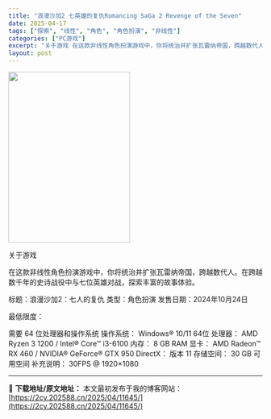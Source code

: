 ```yaml
---
title: "浪漫沙加2 七英雄的复仇Romancing SaGa 2 Revenge of the Seven"
date: 2025-04-17
tags: ["探索", "线性", "角色", "角色扮演", "非线性"]
categories: ["PC游戏"]
excerpt: "关于游戏 在这款非线性角色扮演游戏中，你将统治并扩张瓦雷纳帝国，跨越数代人。在跨越数千年的史诗战役中与七位英雄对战，探索丰富的故事体验。 标题：浪漫沙加2：七人的复仇 类型：角色扮演 发售日期：2024年10月24日 最低限度： 需要 64 位处理器和操作系统 操作系统： Windows® 10/1&hellip;"
layout: post
---
```


<img class="aligncenter size-full wp-image-11646" src="https://2cy.202588.cn/wp-content/uploads/2025/04/2025041706140090.jpg" alt="" width="241" height="339" />

关于游戏

在这款非线性角色扮演游戏中，你将统治并扩张瓦雷纳帝国，跨越数代人。在跨越数千年的史诗战役中与七位英雄对战，探索丰富的故事体验。

标题：浪漫沙加2：七人的复仇
类型：角色扮演
发售日期：2024年10月24日

最低限度：

需要 64 位处理器和操作系统
操作系统： Windows® 10/11 64位
处理器： AMD Ryzen 3 1200 / Intel® Core™ i3-6100
内存： 8 GB RAM
显卡： AMD Radeon™ RX 460 / NVIDIA® GeForce® GTX 950
DirectX： 版本 11
存储空间： 30 GB 可用空间
补充说明： 30FPS @ 1920×1080

---
📖 **下载地址/原文地址：** 本文最初发布于我的博客网站：[https://2cy.202588.cn/2025/04/11645/](https://2cy.202588.cn/2025/04/11645/)
